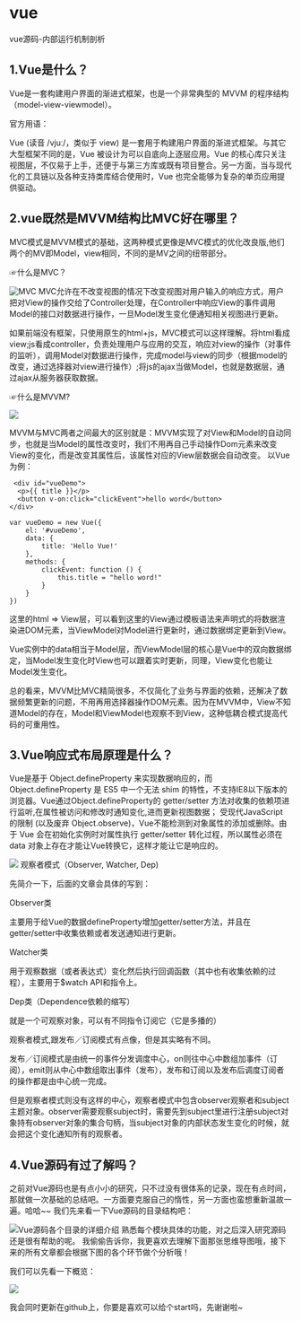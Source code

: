 # vue
vue源码-内部运行机制剖析
## 1.Vue是什么？

Vue是一套构建用户界面的渐进式框架，也是一个非常典型的 MVVM 的程序结构（model-view-viewmodel）。

官方用语：

Vue (读音 /vjuː/，类似于 view) 是一套用于构建用户界面的渐进式框架。与其它大型框架不同的是，Vue 被设计为可以自底向上逐层应用。Vue 的核心库只关注视图层，不仅易于上手，还便于与第三方库或既有项目整合。另一方面，当与现代化的工具链以及各种支持类库结合使用时，Vue 也完全能够为复杂的单页应用提供驱动。

## 2.vue既然是MVVM结构比MVC好在哪里？

MVC模式是MVVM模式的基础，这两种模式更像是MVC模式的优化改良版,他们两个的MV即Model，view相同，不同的是MV之间的纽带部分。

☞什么是MVC？

![MVC](https://user-gold-cdn.xitu.io/2018/9/30/1662b1e49467155c)
MVC允许在不改变视图的情况下改变视图对用户输入的响应方式，用户把对View的操作交给了Controller处理，在Controller中响应View的事件调用Model的接口对数据进行操作，一旦Model发生变化便通知相关视图进行更新。

如果前端没有框架，只使用原生的html+js，MVC模式可以这样理解。将html看成view;js看成controller，负责处理用户与应用的交互，响应对view的操作（对事件的监听），调用Model对数据进行操作，完成model与view的同步（根据model的改变，通过选择器对view进行操作）;将js的ajax当做Model，也就是数据层，通过ajax从服务器获取数据。

☞什么是MVVM?

![](https://user-gold-cdn.xitu.io/2018/9/30/1662b22d3691a0c3?w=375&h=270&f=png&s=12741)

 MVVM与MVC两者之间最大的区别就是：MVVM实现了对View和Model的自动同步，也就是当Model的属性改变时，我们不用再自己手动操作Dom元素来改变View的变化，而是改变其属性后，该属性对应的View层数据会自动改变。
 以Vue为例：

```
 <div id="vueDemo">
  <p>{{ title }}</p>
  <button v-on:click="clickEvent">hello word</button>
</div>
```

```
var vueDemo = new Vue({  
    el: '#vueDemo',  
    data: {    
        title: 'Hello Vue!'  
    },  
    methods: {    
        clickEvent: function () {      
            this.title = "hello word!"  
        }  
    }
})
```
这里的html => View层，可以看到这里的View通过模板语法来声明式的将数据渲染进DOM元素，当ViewModel对Model进行更新时，通过数据绑定更新到View。

Vue实例中的data相当于Model层，而ViewModel层的核心是Vue中的双向数据绑定，当Model发生变化时View也可以跟着实时更新，同理，View变化也能让Model发生变化。

总的看来，MVVM比MVC精简很多，不仅简化了业务与界面的依赖，还解决了数据频繁更新的问题，不用再用选择器操作DOM元素。因为在MVVM中，View不知道Model的存在，Model和ViewModel也观察不到View，这种低耦合模式提高代码的可重用性。

## 3.Vue响应式布局原理是什么？
Vue是基于 Object.defineProperty 来实现数据响应的，而 Object.defineProperty 是 ES5 中一个无法 shim 的特性，不支持IE8以下版本的浏览器。Vue通过Object.defineProperty的 getter/setter 方法对收集的依赖项进行监听,在属性被访问和修改时通知变化,进而更新视图数据；
受现代JavaScript 的限制 (以及废弃 Object.observe)，Vue不能检测到对象属性的添加或删除。由于 Vue 会在初始化实例时对属性执行 getter/setter 转化过程，所以属性必须在 data 对象上存在才能让Vue转换它，这样才能让它是响应的。

![](https://user-gold-cdn.xitu.io/2018/10/1/1662e8c2955ff0f3?w=1200&h=750&f=png&s=21308)
观察者模式（Observer, Watcher, Dep)

先简介一下，后面的文章会具体的写到：

Observer类

主要用于给Vue的数据defineProperty增加getter/setter方法，并且在getter/setter中收集依赖或者发送通知进行更新。

Watcher类

用于观察数据（或者表达式）变化然后执行回调函数（其中也有收集依赖的过程），主要用于$watch API和指令上。

Dep类（Dependence依赖的缩写）

就是一个可观察对象，可以有不同指令订阅它（它是多播的）

观察者模式,跟发布／订阅模式有点像，但是其实略有不同。

发布／订阅模式是由统一的事件分发调度中心，on则往中心中数组加事件（订阅），emit则从中心中数组取出事件（发布），发布和订阅以及发布后调度订阅者的操作都是由中心统一完成。

但是观察者模式则没有这样的中心，观察者模式中包含observer观察者和subject主题对象。observer需要观察subject时，需要先到subject里进行注册subject对象持有observer对象的集合句柄，当subject对象的内部状态发生变化的时候，就会把这个变化通知所有的观察者。

## 4.Vue源码有过了解吗？
之前对Vue源码也是有点小小的研究，只不过没有很体系的记录，现在有点时间，那就做一次基础的总结吧。一方面要克服自己的惰性，另一方面也蛮想重新温故一遍。哈哈~~
我们先来看一下Vue源码的目录结构吧：

![Vue源码各个目录的详细介绍](https://user-gold-cdn.xitu.io/2018/10/1/1662e9a04f663f99?w=1117&h=1333&f=png&s=249400)
熟悉每个模块具体的功能，对之后深入研究源码还是很有帮助的呢。
我偷偷告诉你，我更喜欢去理解下面那张思维导图哦，接下来的所有文章都会根据下图的各个环节做个分析哦！

我们可以先看一下概览：

![](https://user-gold-cdn.xitu.io/2018/4/24/162f6731bfc63083?w=1079&h=544&f=png&s=42486)

我会同时更新在github上，你要是喜欢可以给个start吗，先谢谢啦~
